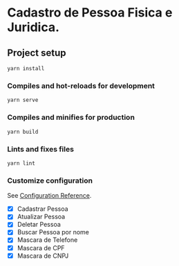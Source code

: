 # Cadastro de Pessoa Fisica e Juridica.

## Project setup

```
yarn install
```

### Compiles and hot-reloads for development

```
yarn serve
```

### Compiles and minifies for production

```
yarn build
```

### Lints and fixes files

```
yarn lint
```

### Customize configuration

See [Configuration Reference](https://cli.vuejs.org/config/).

- [x] Cadastrar Pessoa
- [x] Atualizar Pessoa
- [x] Deletar Pessoa
- [x] Buscar Pessoa por nome
- [x] Mascara de Telefone
- [x] Mascara de CPF
- [x] Mascara de CNPJ
